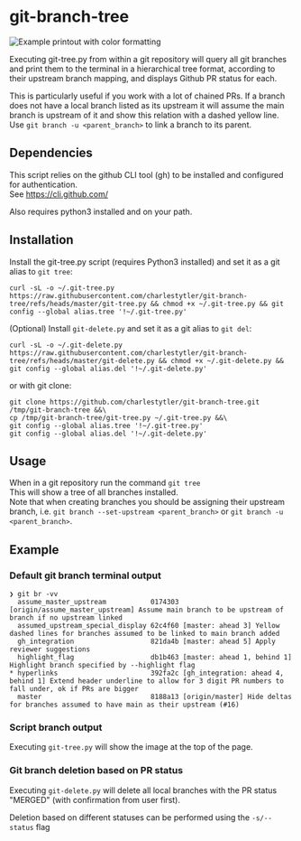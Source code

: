 # git-branch-tree

![Example printout with color formatting](https://github.com/user-attachments/assets/a1229f62-4e24-4b5f-820b-81554113f7cc)

Executing git-tree.py from within a git repository will query all git branches and print them to the terminal in a hierarchical tree format, according to their upstream branch mapping, and displays Github PR status for each.

This is particularly useful if you work with a lot of chained PRs. If a branch does not have a local branch listed as its upstream it will assume the main branch is upstream of it and show this relation with a dashed yellow line.  
Use `git branch -u <parent_branch>` to link a branch to its parent.

## Dependencies
This script relies on the github CLI tool (gh) to be installed and configured for authentication.  
See https://cli.github.com/  
  
Also requires python3 installed and on your path.

## Installation
Install the git-tree.py script (requires Python3 installed) and set it as a git alias to `git tree`:
```
curl -sL -o ~/.git-tree.py https://raw.githubusercontent.com/charlestytler/git-branch-tree/refs/heads/master/git-tree.py && chmod +x ~/.git-tree.py && git config --global alias.tree '!~/.git-tree.py'
```
(Optional) Install `git-delete.py` and set it as a git alias to `git del`:
```
curl -sL -o ~/.git-delete.py https://raw.githubusercontent.com/charlestytler/git-branch-tree/refs/heads/master/git-delete.py && chmod +x ~/.git-delete.py && git config --global alias.del '!~/.git-delete.py'
```
or with git clone:
```
git clone https://github.com/charlestytler/git-branch-tree.git /tmp/git-branch-tree &&\
cp /tmp/git-branch-tree/git-tree.py ~/.git-tree.py &&\
git config --global alias.tree '!~/.git-tree.py'
git config --global alias.del '!~/.git-delete.py'
```

## Usage
When in a git repository run the command `git tree`  
This will show a tree of all branches installed.  
Note that when creating branches you should be assigning their upstream branch, i.e. `git branch --set-upstream <parent_branch>` or `git branch -u <parent_branch>`.

## Example

### Default git branch terminal output
```
❯ git br -vv
  assume_master_upstream           0174303 [origin/assume_master_upstream] Assume main branch to be upstream of branch if no upstream linked
  assumed_upstream_special_display 62c4f60 [master: ahead 3] Yellow dashed lines for branches assumed to be linked to main branch added
  gh_integration                   821da4b [master: ahead 5] Apply reviewer suggestions
  highlight_flag                   db1b463 [master: ahead 1, behind 1] Highlight branch specified by --highlight flag
* hyperlinks                       392fa2c [gh_integration: ahead 4, behind 1] Extend header underline to allow for 3 digit PR numbers to fall under, ok if PRs are bigger
  master                           8188a13 [origin/master] Hide deltas for branches assumed to have main as their upstream (#16)
```
  
### Script branch output
Executing `git-tree.py` will show the image at the top of the page.

### Git branch deletion based on PR status
Executing `git-delete.py` will delete all local branches with the PR status "MERGED" (with confirmation from user first).

Deletion based on different statuses can be performed using the `-s/--status` flag

